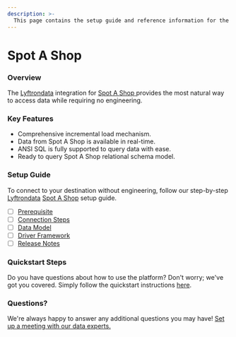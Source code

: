 ```yaml
---
description: >-
  This page contains the setup guide and reference information for the Spot A Shop source connector.
---
```


# Spot A Shop

### Overview

The [Lyftrondata](https://www.lyftrondata.com/) integration for [Spot A Shop](https://www.lyftrondata.com/integration/spot-a-shop/)[ ](https://www.lyftrondata.com/integration/spot-a-shop/)provides the most natural way to access data while requiring no engineering.

### Key Features

* Comprehensive incremental load mechanism.
* Data from Spot A Shop is available in real-time.&#x20;
* ANSI SQL is fully supported to query data with ease.
* Ready to query Spot A Shop relational schema model.

### Setup Guide

To connect to your destination without engineering, follow our step-by-step [Lyftrondata](https://www.lyftrondata.com/)  [Spot A Shop](https://www.lyftrondata.com/integration/spot-a-shop/) setup guide.

* [ ] [Prerequisite](../../marketing-analytics/spot-a-shop/prerequisite.md)
* [ ] [Connection Steps](../../marketing-analytics/spot-a-shop/connection-steps.md)
* [ ] [Data Model](../../marketing-analytics/spot-a-shop/data-model/)
* [ ] [Driver Framework](../../marketing-analytics/spot-a-shop/driver-framework/)
* [ ] [Release Notes](../../marketing-analytics/spot-a-shop/release-notes.md)

### Quickstart Steps

Do you have questions about how to use the platform? Don't worry; we've got you covered. Simply follow the quickstart instructions [here](../../../quickstart-steps.md).

### Questions? <a href="#questions" id="questions"></a>

We're always happy to answer any additional questions you may have! [Set up a meeting with our data experts.](https://www.lyftrondata.com/book-a-meeting/)

